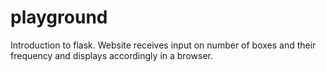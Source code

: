 # playground

Introduction to flask. Website receives input on number of boxes and their frequency and displays accordingly in a browser.
